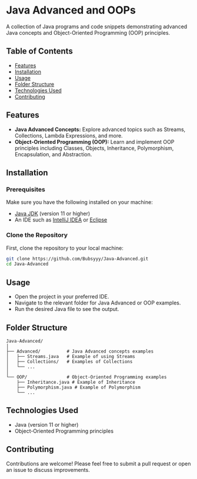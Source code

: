 # Java Advanced and OOPs

A collection of Java programs and code snippets demonstrating advanced Java concepts and Object-Oriented Programming (OOP) principles.

## Table of Contents

- [Features](#features)
- [Installation](#installation)
- [Usage](#usage)
- [Folder Structure](#folder-structure)
- [Technologies Used](#technologies-used)
- [Contributing](#contributing)

## Features

- **Java Advanced Concepts:** Explore advanced topics such as Streams, Collections, Lambda Expressions, and more.
- **Object-Oriented Programming (OOP):** Learn and implement OOP principles including Classes, Objects, Inheritance, Polymorphism, Encapsulation, and Abstraction.

## Installation

### Prerequisites

Make sure you have the following installed on your machine:

- [Java JDK](https://www.oracle.com/java/technologies/javase-jdk11-downloads.html) (version 11 or higher)
- An IDE such as [IntelliJ IDEA](https://www.jetbrains.com/idea/) or [Eclipse](https://www.eclipse.org/)

### Clone the Repository

First, clone the repository to your local machine:

```bash
git clone https://github.com/Bubsyyy/Java-Advanced.git
cd Java-Advanced
```

## Usage

- Open the project in your preferred IDE.
- Navigate to the relevant folder for Java Advanced or OOP examples.
- Run the desired Java file to see the output.

## Folder Structure

```
Java-Advanced/
│
├── Advanced/          # Java Advanced concepts examples
│   ├── Streams.java   # Example of using Streams
│   ├── Collections/   # Examples of Collections
│   └── ...
│
└── OOP/               # Object-Oriented Programming examples
    ├── Inheritance.java # Example of Inheritance
    ├── Polymorphism.java # Example of Polymorphism
    └── ...
```

## Technologies Used

- Java (version 11 or higher)
- Object-Oriented Programming principles

## Contributing

Contributions are welcome! Please feel free to submit a pull request or open an issue to discuss improvements.
